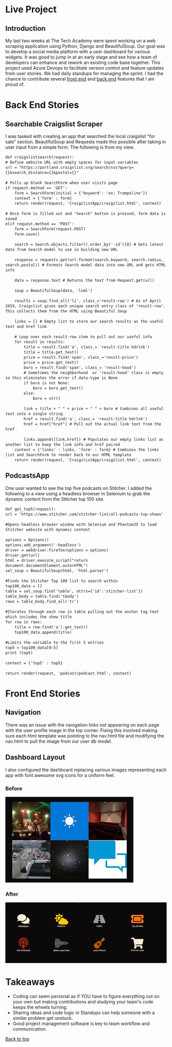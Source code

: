# Live Project

## Introduction

My last two weeks at The Tech Academy were spent working on a web scraping application using Python, Django and BeautifulSoup. Our goal was to develop a social media platform with a user dashboard for various widgets. It was good to jump in at an early stage and see how a team of developers can enhance and rework an existing code base together.  This project used Azure Devops to facilitate version control and feature updates from user stories. We had daily standups for managing the sprint. I had the chance to contribute several [front end](#front-end-stories) and [back end](#back-end-stories) features that I am proud of. 

# Back End Stories

## Searchable Craigslist Scraper

I was tasked with creating an app that searched the local craigslist "for sale" section. BeautifulSoup and Requests made this possible after taking in user input from a simple form. The following is from my view.
    
    def craigslistsearch(request):
    # Define website URL with empty spaces for input variables
    url = "https://portland.craigslist.org/search/sss?query={}&search_distance={}&postal={}"

    # Pulls up blank SearchForm when user visits page
    if request.method == 'GET':
        form = SearchForm(initial = {'keyword': 'ex: Trampoline'})
        context = {'form' : form}
        return render(request, 'CraigslistApp/craigslist.html', context)

    # Once form is filled out and "Search" button is pressed, form data is saved
    elif request.method == 'POST':
        form = SearchForm(request.POST)
        form.save()
    
        search = Search.objects.filter().order_by('-id')[0] # Gets latest data from Search model to use in building new URL

        response = requests.get(url.format(search.keyword, search.radius, search.postal)) # Formats Search model data into new URL and gets HTML info

        data = response.text # Returns the text from Request.get(url)

        soup = BeautifulSoup(data, 'lxml')

        results = soup.find_all('li', class_='result-row') # As of April 2019, Craigslist gives each unique search entry class of 'result-row'. This collects them from the HTML using Beautiful Soup

        links = [] # Empty list to store our search results as the useful text and href link

        # Loop over each result-row item to pull out our useful info 
        for result in results:
            title = result.find('a', class_= 'result-title hdrlnk')
            title = title.get_text()
            price = result.find('span', class_='result-price')
            price = price.get_text()
            boro = result.find('span', class_= 'result-hood')
            # Sometimes the neighborhood  or 'result-hood' class is empty so this eliminates the error if data-type is None
            if boro is not None:
                boro = boro.get_text()
            else:
                boro = str()

            link = title + " " + price + " " + boro # Combines all useful text into a single string
            href = result.find('a', class_= 'result-title hdrlnk')
            href = href["href"] # Pull out the actual link text from the href

            links.append([link,href]) # Populates our empty links list as another list to keep the link info and href paired
        context = {'links' : links, 'form' : form} # Combines the links list and SearchForm to render back to our HTML template 
        return render(request, 'CraigslistApp/craigslist.html', context)

## PodcastsApp

One user wanted to see the top five podcasts on Stitcher. I added the following to a view using a headless browser in Selenium to grab the dynamic content from the Stitcher top 100 site.  

    def get_top5(request):
    url = 'https://www.stitcher.com/stitcher-list/all-podcasts-top-shows'

    #Opens headless browser window with Selenium and PhantomJS to load Stitcher website with dynamic content

    options = Options()
    options.add_argument('-headless')
    driver = webdriver.Firefox(options = options)
    driver.get(url)
    html = driver.execute_script("return document.documentElement.outerHTML")
    sel_soup = BeautifulSoup(html, 'html.parser')

    #Finds the Stitcher Top 100 list to search within
    top100_data = []
    table = sel_soup.find('table', attrs={'id':'stitcher-list'})
    table_body = table.find('tbody')
    rows = table_body.find_all('tr')

    #Iterates through each row in table pulling out the anchor tag text which includes the show title
    for row in rows:
        title = row.find('a').get_text() 
        top100_data.append(title)

    #Limits the variable to the first 5 entries
    top5 = top100_data[0:5]
    print (top5)

    context = {'top5' : top5}

    return render(request, 'podcast/podcast.html', context)

# Front End Stories

## Navigation

There was an issue with the navigation links not appearing on each page with the user profile image in the top corner. Fixing this involved making sure each html template was pointing to the nav.html file and modifying the nav.html to pull the image from our user db model. 

## Dashboard Layout

I also configured the dashboard replacing various images representing each app with font awesome svg icons for a uniform feel.
### Before
![screen shot](/images/layout_before.jpg)

### After
![screen shot](/images/layout_after.jpg)



# Takeaways

* Coding can seem personal as if YOU have to figure everything out on your own but making contributions and studying your team's code keeps the wheels turning.
* Sharing ideas and code logic in Standups can help someone with a similar problem get unstuck.
* Good project management software is key to team workflow and communication. 

[Back to top](#live-project)
